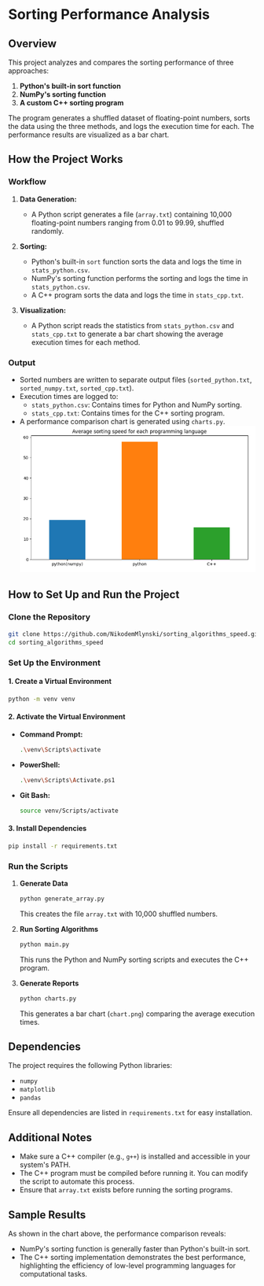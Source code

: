 # Sorting Performance Analysis

## Overview

This project analyzes and compares the sorting performance of three approaches:

1. **Python's built-in sort function**
2. **NumPy's sorting function**
3. **A custom C++ sorting program**

The program generates a shuffled dataset of floating-point numbers, sorts the data using the three methods, and logs the execution time for each. The performance results are visualized as a bar chart.



## How the Project Works

### Workflow

1. **Data Generation:**

   - A Python script generates a file (`array.txt`) containing 10,000 floating-point numbers ranging from 0.01 to 99.99, shuffled randomly.

2. **Sorting:**

   - Python's built-in `sort` function sorts the data and logs the time in `stats_python.csv`.
   - NumPy's sorting function performs the sorting and logs the time in `stats_python.csv`.
   - A C++ program sorts the data and logs the time in `stats_cpp.txt`.

3. **Visualization:**

   - A Python script reads the statistics from `stats_python.csv` and `stats_cpp.txt` to generate a bar chart showing the average execution times for each method.

### Output

- Sorted numbers are written to separate output files (`sorted_python.txt`, `sorted_numpy.txt`, `sorted_cpp.txt`).
- Execution times are logged to:
  - `stats_python.csv`: Contains times for Python and NumPy sorting.
  - `stats_cpp.txt`: Contains times for the C++ sorting program.
- A performance comparison chart is generated using `charts.py`.
![bar chart](raport.png)
## How to Set Up and Run the Project

### Clone the Repository

```bash
git clone https://github.com/NikodemMlynski/sorting_algorithms_speed.git
cd sorting_algorithms_speed
```

### Set Up the Environment

#### 1. Create a Virtual Environment

```bash
python -m venv venv
```

#### 2. Activate the Virtual Environment

- **Command Prompt:**
  ```bash
  .\venv\Scripts\activate
  ```
- **PowerShell:**
  ```bash
  .\venv\Scripts\Activate.ps1
  ```
- **Git Bash:**
  ```bash
  source venv/Scripts/activate
  ```

#### 3. Install Dependencies

```bash
pip install -r requirements.txt
```

### Run the Scripts

1. **Generate Data**

   ```bash
   python generate_array.py
   ```

   This creates the file `array.txt` with 10,000 shuffled numbers.

2. **Run Sorting Algorithms**

   ```bash
   python main.py
   ```

   This runs the Python and NumPy sorting scripts and executes the C++ program.

3. **Generate Reports**

   ```bash
   python charts.py
   ```

   This generates a bar chart (`chart.png`) comparing the average execution times.

## Dependencies

The project requires the following Python libraries:

- `numpy`
- `matplotlib`
- `pandas`

Ensure all dependencies are listed in `requirements.txt` for easy installation.

## Additional Notes

- Make sure a C++ compiler (e.g., `g++`) is installed and accessible in your system's PATH.
- The C++ program must be compiled before running it. You can modify the script to automate this process.
- Ensure that `array.txt` exists before running the sorting programs.

## Sample Results

As shown in the chart above, the performance comparison reveals:

- NumPy's sorting function is generally faster than Python's built-in sort.
- The C++ sorting implementation demonstrates the best performance, highlighting the efficiency of low-level programming languages for computational tasks.

